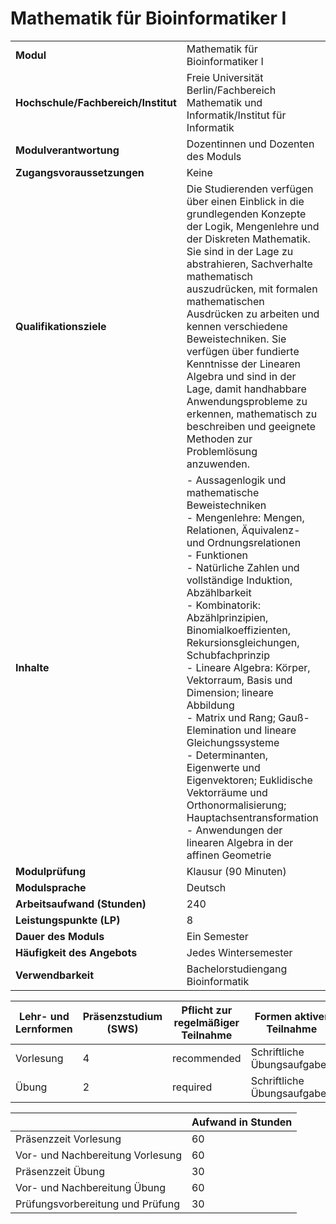 # Mathematik für Bioinformatiker I
|                                    |   |
|------------------------------------|---|
|**Modul**                           | Mathematik für Bioinformatiker I |
|**Hochschule/Fachbereich/Institut** | Freie Universität Berlin/Fachbereich Mathematik und Informatik/Institut für Informatik |
|**Modulverantwortung**              | Dozentinnen und Dozenten des Moduls |
|**Zugangsvoraussetzungen**          | Keine |
|**Qualifikationsziele**             | Die Studierenden verfügen über einen Einblick in die grundlegenden Konzepte der Logik, Mengenlehre und der Diskreten Mathematik. Sie sind in der Lage zu abstrahieren, Sachverhalte mathematisch auszudrücken, mit formalen mathematischen Ausdrücken zu arbeiten und kennen verschiedene Beweistechniken. Sie verfügen über fundierte Kenntnisse der Linearen Algebra und sind in der Lage, damit handhabbare Anwendungsprobleme zu erkennen, mathematisch zu beschreiben und geeignete Methoden zur Problemlösung anzuwenden. |
|**Inhalte**                         | - Aussagenlogik und mathematische Beweistechniken<br>- Mengenlehre: Mengen, Relationen, Äquivalenz- und Ordnungsrelationen<br>- Funktionen<br>- Natürliche Zahlen und vollständige Induktion, Abzählbarkeit<br>- Kombinatorik: Abzählprinzipien, Binomialkoeffizienten, Rekursionsgleichungen, Schubfachprinzip<br>- Lineare Algebra: Körper, Vektorraum, Basis und Dimension; lineare Abbildung<br>- Matrix und Rang; Gauß-Elemination und lineare Gleichungssysteme<br>- Determinanten, Eigenwerte und Eigenvektoren; Euklidische Vektorräume und Orthonormalisierung; Hauptachsentransformation<br>- Anwendungen der linearen Algebra in der affinen Geometrie |
|**Modulprüfung**                    | Klausur (90 Minuten) |
|**Modulsprache**                    | Deutsch |
|**Arbeitsaufwand (Stunden)**        | 240 |
|**Leistungspunkte (LP)**            | 8 |
|**Dauer des Moduls**                | Ein Semester |
|**Häufigkeit des Angebots**         | Jedes Wintersemester |
|**Verwendbarkeit**                  | Bachelorstudiengang Bioinformatik |

| Lehr- und Lernformen | Präsenzstudium <br> (SWS) | Pflicht zur regelmäßiger Teilnahme | Formen aktiver Teilnahme |
| ---------------------|---------------------------|------------------------------------|------------------------- |
| Vorlesung            | 4                         | recommended                        | Schriftliche Übungsaufgaben |
| Übung                | 2                         | required                           | Schriftliche Übungsaufgaben |

|   | Aufwand in Stunden |
| - |--------------------|
| Präsenzzeit Vorlesung                    | 60    |
| Vor- und Nachbereitung Vorlesung         | 60    |
| Präsenzzeit Übung                        | 30    |
| Vor- und Nachbereitung Übung             | 60    |
| Prüfungsvorbereitung und Prüfung         | 30    |
